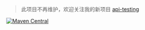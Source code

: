 > 此项目不再维护，欢迎关注我的新项目 [api-testing](https://github.com/LinuxSuRen/api-testing)

[![Maven Central](https://maven-badges.herokuapp.com/maven-central/com.surenpi.autotest/autotest.report.html/badge.svg)](https://maven-badges.herokuapp.com/maven-central/com.surenpi.autotest/autotest.report.html)
